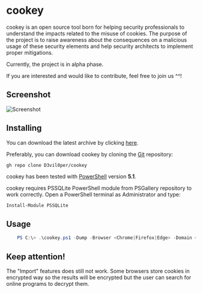 # cookey
 cookey is an open source tool born for helping security professionals to understand the impacts related to the misuse of cookies. The purpose of the project is to raise awareness about the consequences on a malicious usage of these security elements and help security architects to implement proper mitigations.

 Currently, the project is in alpha phase.

 If you are interested and would like to contribute, feel free to join us ^^!

Screenshot
--
![Screenshot](https://github.com/D3vil0per/cookey/blob/main/images/screen.png)

Installing
--
You can download the latest archive by clicking [here](https://github.com/D3vil0per/cookey/archive/refs/heads/main.zip).

Preferably, you can download cookey by cloning the [Git](https://github.com/D3vil0per/cookey) repository:

    gh repo clone D3vil0per/cookey

cookey has been tested with [PowerShell](https://docs.microsoft.com/en-us/powershell/) version **5.1**.

cookey requires PSSQLite PowerShell module from PSGallery repository to work correctly.
Open a PowerShell terminal as Administrator and type:

```powershell
Install-Module PSSQLite
```
Usage
----
```powershell
    PS C:\> .\cookey.ps1 -Dump -Browser <Chrome|Firefox|Edge> -Domain <domain1,domain2,domain3,...> -CookieName <name1,name2,...>
```

Keep attention!
----
The "Import" features does still not work. Some browsers store cookies in encrypted way so the results will be encrypted but the user can search for online programs to decrypt them.